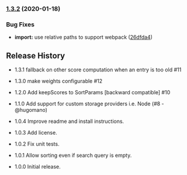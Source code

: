 ### [1.3.2](https://github.com/mixmaxhq/frecency/compare/v1.3.1...v1.3.2) (2020-01-18)


### Bug Fixes

* **import:** use relative paths to support webpack ([26dfda4](https://github.com/mixmaxhq/frecency/commit/26dfda4b83f2a72e9b9843557b73424e841e6432))

## Release History

* 1.3.1 fallback on other score computation when an entry is too old #11

* 1.3.0 make weights configurable #12

* 1.2.0 Add keepScores to SortParams [backward compatible] #10

* 1.1.0 Add support for custom storage providers i.e. Node (#8 - @hugomano)

* 1.0.4 Improve readme and install instructions.

* 1.0.3 Add license.

* 1.0.2 Fix unit tests.

* 1.0.1 Allow sorting even if search query is empty.

* 1.0.0 Initial release.
